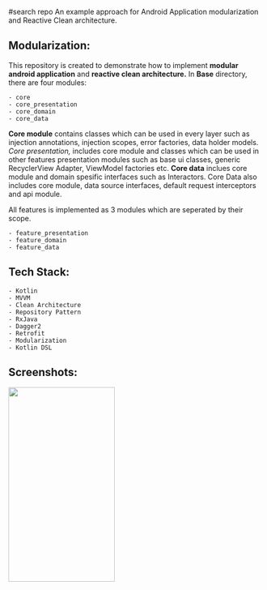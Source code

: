 #search repo
An example approach for Android Application modularization and Reactive Clean architecture.

## Modularization:
This repository is created to demonstrate how to implement __modular android application__ and __reactive clean architecture.__
In __Base__ directory, there are four modules:

```
- core
- core_presentation
- core_domain
- core_data
```


__Core module__ contains classes which can be used in every layer such as injection annotations, injection scopes, error factories,
data holder models. _Core presentation,_ includes core module and classes which can be used in other features presentation modules
such as base ui classes, generic RecyclerView Adapter, ViewModel factories etc. __Core data__ inclues core module and domain spesific
interfaces such as Interactors. Core Data also includes core module, data source interfaces, default request interceptors and
api module.

All features is implemented as 3 modules which are seperated by their scope.
```
- feature_presentation
- feature_domain
- feature_data
```


## Tech Stack:
```
- Kotlin
- MVVM
- Clean Architecture
- Repository Pattern
- RxJava
- Dagger2
- Retrofit
- Modularization
- Kotlin DSL
```


## Screenshots:
<img src=""
height="384" width="210">